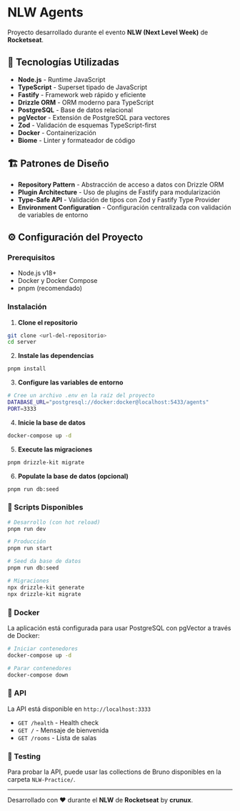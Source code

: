 # NLW Agents

Proyecto desarrollado durante el evento **NLW (Next Level Week)** de **Rocketseat**.

## 🚀 Tecnologías Utilizadas

- **Node.js** - Runtime JavaScript
- **TypeScript** - Superset tipado de JavaScript
- **Fastify** - Framework web rápido y eficiente
- **Drizzle ORM** - ORM moderno para TypeScript
- **PostgreSQL** - Base de datos relacional
- **pgVector** - Extensión de PostgreSQL para vectores
- **Zod** - Validación de esquemas TypeScript-first
- **Docker** - Containerización
- **Biome** - Linter y formateador de código

## 🏗️ Patrones de Diseño

- **Repository Pattern** - Abstracción de acceso a datos con Drizzle ORM
- **Plugin Architecture** - Uso de plugins de Fastify para modularización
- **Type-Safe API** - Validación de tipos con Zod y Fastify Type Provider
- **Environment Configuration** - Configuración centralizada con validación de variables de entorno

## ⚙️ Configuración del Proyecto

### Prerequisitos

- Node.js v18+ 
- Docker y Docker Compose
- pnpm (recomendado)

### Instalación

1. **Clone el repositorio**
```bash
git clone <url-del-repositorio>
cd server
```

2. **Instale las dependencias**
```bash
pnpm install
```

3. **Configure las variables de entorno**
```bash
# Cree un archivo .env en la raíz del proyecto
DATABASE_URL="postgresql://docker:docker@localhost:5433/agents"
PORT=3333
```

4. **Inicie la base de datos**
```bash
docker-compose up -d
```

5. **Execute las migraciones**
```bash
pnpm drizzle-kit migrate
```

6. **Populate la base de datos (opcional)**
```bash
pnpm run db:seed
```

### 🔧 Scripts Disponibles

```bash
# Desarrollo (con hot reload)
pnpm run dev

# Producción
pnpm run start

# Seed da base de datos
pnpm run db:seed

# Migraciones
npx drizzle-kit generate
npx drizzle-kit migrate
```

### 🐳 Docker

La aplicación está configurada para usar PostgreSQL con pgVector a través de Docker:

```bash
# Iniciar contenedores
docker-compose up -d

# Parar contenedores
docker-compose down
```

### 📝 API

La API está disponible en `http://localhost:3333`

- `GET /health` - Health check
- `GET /` - Mensaje de bienvenida
- `GET /rooms` - Lista de salas

### 🧪 Testing

Para probar la API, puede usar las collections de Bruno disponibles en la carpeta `NLW-Practice/`.

---

Desarrollado con ❤️ durante el **NLW** de **Rocketseat** by **crunux**.